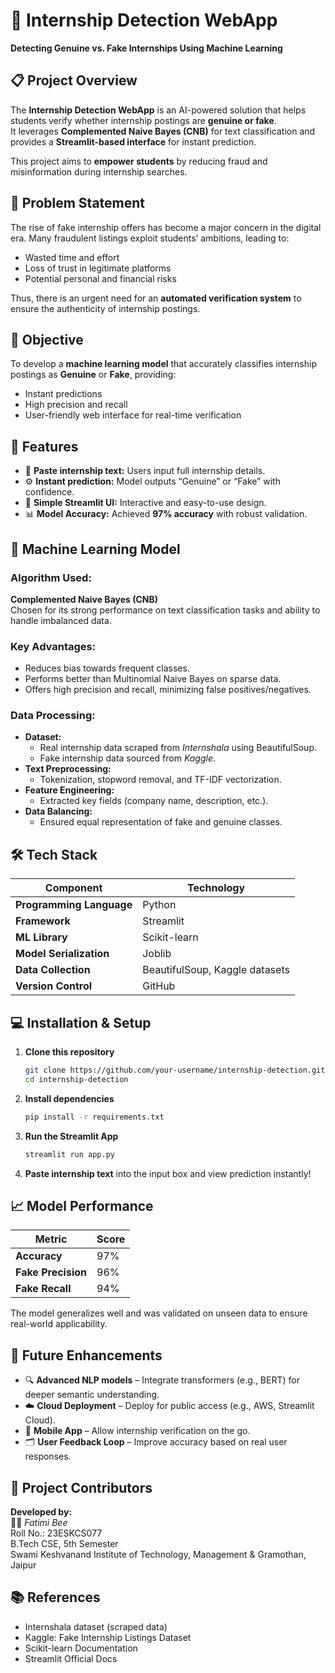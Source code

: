 # 🧠 Internship Detection WebApp  
**Detecting Genuine vs. Fake Internships Using Machine Learning**

## 📋 Project Overview
The **Internship Detection WebApp** is an AI-powered solution that helps students verify whether internship postings are **genuine or fake**.  
It leverages **Complemented Naive Bayes (CNB)** for text classification and provides a **Streamlit-based interface** for instant prediction.

This project aims to **empower students** by reducing fraud and misinformation during internship searches.

## 🚨 Problem Statement
The rise of fake internship offers has become a major concern in the digital era. Many fraudulent listings exploit students’ ambitions, leading to:
- Wasted time and effort  
- Loss of trust in legitimate platforms  
- Potential personal and financial risks  

Thus, there is an urgent need for an **automated verification system** to ensure the authenticity of internship postings.

## 🎯 Objective
To develop a **machine learning model** that accurately classifies internship postings as **Genuine** or **Fake**, providing:
- Instant predictions  
- High precision and recall  
- User-friendly web interface for real-time verification  

## 🧩 Features
- 🧾 **Paste internship text:** Users input full internship details.  
- ⚙️ **Instant prediction:** Model outputs “Genuine” or “Fake” with confidence.  
- 🎨 **Simple Streamlit UI:** Interactive and easy-to-use design.  
- 📊 **Model Accuracy:** Achieved **97% accuracy** with robust validation.  

## 🧠 Machine Learning Model
### Algorithm Used:
**Complemented Naive Bayes (CNB)**  
Chosen for its strong performance on text classification tasks and ability to handle imbalanced data.

### Key Advantages:
- Reduces bias towards frequent classes.  
- Performs better than Multinomial Naive Bayes on sparse data.  
- Offers high precision and recall, minimizing false positives/negatives.  

### Data Processing:
- **Dataset:**  
  - Real internship data scraped from *Internshala* using BeautifulSoup.  
  - Fake internship data sourced from *Kaggle*.  
- **Text Preprocessing:**  
  - Tokenization, stopword removal, and TF-IDF vectorization.  
- **Feature Engineering:**  
  - Extracted key fields (company name, description, etc.).  
- **Data Balancing:**  
  - Ensured equal representation of fake and genuine classes.

## 🛠️ Tech Stack
| Component | Technology |
|------------|-------------|
| **Programming Language** | Python |
| **Framework** | Streamlit |
| **ML Library** | Scikit-learn |
| **Model Serialization** | Joblib |
| **Data Collection** | BeautifulSoup, Kaggle datasets |
| **Version Control** | GitHub |

## 💻 Installation & Setup
1. **Clone this repository**
   ```bash
   git clone https://github.com/your-username/internship-detection.git
   cd internship-detection
   ```

2. **Install dependencies**
   ```bash
   pip install -r requirements.txt
   ```

3. **Run the Streamlit App**
   ```bash
   streamlit run app.py
   ```

4. **Paste internship text** into the input box and view prediction instantly!

## 📈 Model Performance
| Metric | Score |
|--------|--------|
| **Accuracy** | 97% |
| **Fake Precision** | 96% |
| **Fake Recall** | 94% |

The model generalizes well and was validated on unseen data to ensure real-world applicability.

## 🚀 Future Enhancements
- 🔍 **Advanced NLP models** – Integrate transformers (e.g., BERT) for deeper semantic understanding.  
- ☁️ **Cloud Deployment** – Deploy for public access (e.g., AWS, Streamlit Cloud).  
- 📱 **Mobile App** – Allow internship verification on the go.  
- 🗂️ **User Feedback Loop** – Improve accuracy based on real user responses.  

## 🧾 Project Contributors
**Developed by:**  
👩‍💻 *Fatimi Bee*  
Roll No.: 23ESKCS077  
B.Tech CSE, 5th Semester  
Swami Keshvanand Institute of Technology, Management & Gramothan, Jaipur  

## 📚 References
- Internshala dataset (scraped data)  
- Kaggle: Fake Internship Listings Dataset  
- Scikit-learn Documentation  
- Streamlit Official Docs  
